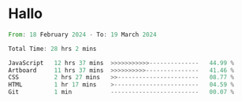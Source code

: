 # Hallo
<!--START_SECTION:waka-->

```rust
From: 18 February 2024 - To: 19 March 2024

Total Time: 28 hrs 2 mins

JavaScript   12 hrs 37 mins  >>>>>>>>>>>--------------   44.99 %
Artboard     11 hrs 37 mins  >>>>>>>>>>---------------   41.46 %
CSS          2 hrs 27 mins   >>-----------------------   08.77 %
HTML         1 hr 17 mins    >------------------------   04.59 %
Git          1 min           -------------------------   00.07 %
```

<!--END_SECTION:waka-->
